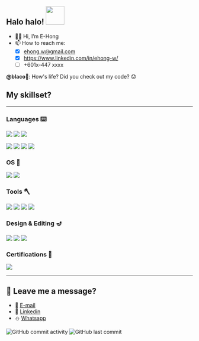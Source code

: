 <meta name="google-site-verification" content="Vlajh8YoyOgnIgYEPI3UU2kp1YKUNpKBaoCcR5a2GSM" />


## **Halo halo!** <img src="https://user-images.githubusercontent.com/68590570/114067207-1f8e3e00-98cf-11eb-9e2e-75f0834dff0a.gif" width="50" height="50"/>

- 👋🏼 Hi, I’m E-Hong
- 📫 How to reach me:
  - [x] ehong.w@gmail.com
  - [x] https://www.linkedin.com/in/ehong-w/
  - [ ] +601x-447 xxxx

**@blaco**🐏: How's life? Did you check out my code? 😟

## **My skillset?**
---
### Languages ⌨️
![](https://img.shields.io/badge/code-C%20Programming-brightgreen)
![](https://img.shields.io/badge/code-Python-brightgreen)
![](https://img.shields.io/badge/code-Assembly%20Language-brightgreen)

![](https://img.shields.io/badge/code-Verilog-yellow)
![](https://img.shields.io/badge/code-SystemVerilog-yellow)
![](https://img.shields.io/badge/code-Perl%20Scripting-yellow)
![](https://img.shields.io/badge/code-VHDL-F96900)

### OS 🐧
![](https://img.shields.io/badge/os-Windows-blueviolet)
![](https://img.shields.io/badge/os-Linux-blueviolet)

### Tools 🪓
![](https://img.shields.io/badge/hardware-Arduino-FF3FF0)
![](https://img.shields.io/badge/hardware-NodeMCU-FF3FF0)
![](https://img.shields.io/badge/hardware-ZED--F9P-FF3FF0)
![](https://img.shields.io/badge/hardware-Altera%20DE2-FF3FF0)

### Design & Editing 🪔
![](https://img.shields.io/badge/design-Adobe%20Illustrator-f79500)
![](https://img.shields.io/badge/design-Adobe%20Photoshop-003762)
![](https://img.shields.io/badge/design-Adobe%20Premiere%20Pro-2a0034)

### Certifications 📜
![](https://img.shields.io/badge/huawei-HCIA--AI-FF0000)

---

## 🧸 **Leave me a message?**
- 🍺 [E-mail](mailto:ehong.w@gmail.com?subject=[GitHub]%20Problem%20Description)
- 🧺 [Linkedin](https://www.linkedin.com/in/ehong-w/)
- ⛄ [Whatsapp]()

![GitHub commit activity](https://img.shields.io/github/commit-activity/m/ehong-w/ehong-w?style=for-the-badge)
![GitHub last commit](https://img.shields.io/github/last-commit/ehong-w/ehong-w?style=for-the-badge)

<!---
e-hong-w/e-hong-w is a ✨ special ✨ repository because its `README.md` (this file) appears on your GitHub profile.
You can click the Preview link to take a look at your changes.
--->
